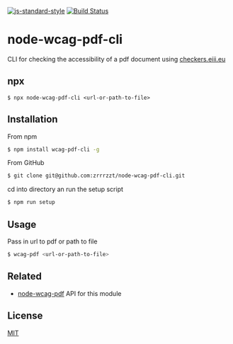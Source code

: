 [![js-standard-style](https://img.shields.io/badge/code%20style-standard-brightgreen.svg?style=flat)](https://github.com/feross/standard)
[![Build Status](https://travis-ci.com/zrrrzzt/node-wcag-pdf-cli.svg?branch=main)](https://travis-ci.com/zrrrzzt/node-wcag-pdf-cli)

# node-wcag-pdf-cli

CLI for checking the accessibility of a pdf document using [checkers.eiii.eu](http://checkers.eiii.eu/)

## npx

```
$ npx node-wcag-pdf-cli <url-or-path-to-file>
```

## Installation

From npm

```sh
$ npm install wcag-pdf-cli -g
```

From GitHub

```sh
$ git clone git@github.com:zrrrzzt/node-wcag-pdf-cli.git
```

cd into directory an run the setup script

```sh
$ npm run setup
```

## Usage

Pass in url to pdf or path to file

```sh
$ wcag-pdf <url-or-path-to-file>
```

## Related

- [node-wcag-pdf](https://github.com/zrrrzzt/node-wcag-pdf) API for this module

## License

[MIT](LICENSE)
